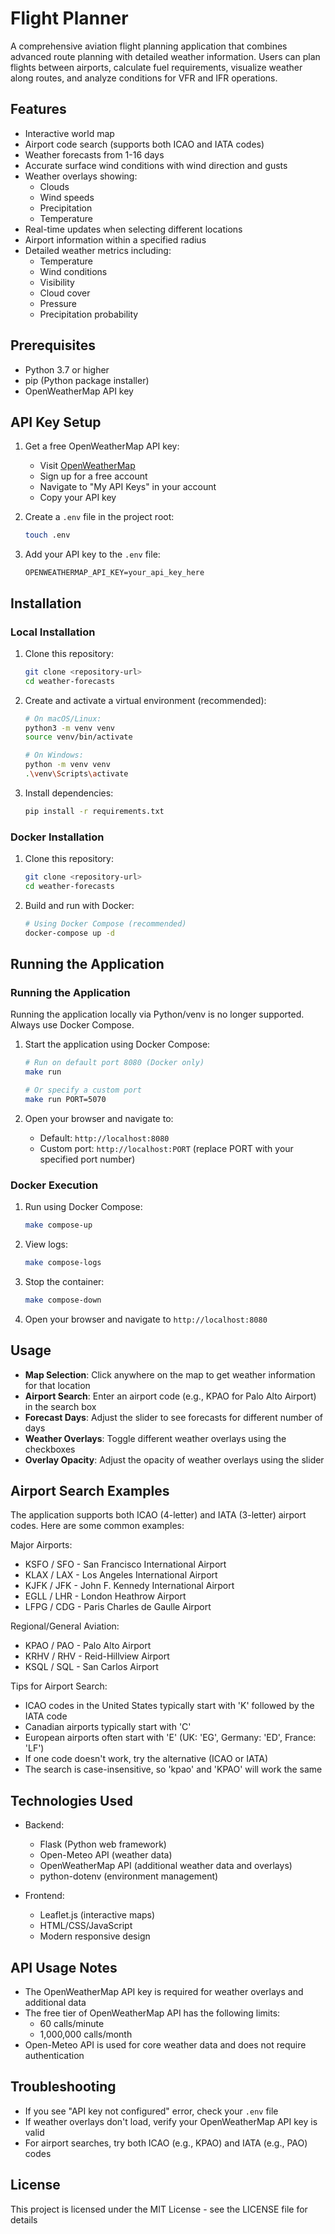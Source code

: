 # Flight Planner

A comprehensive aviation flight planning application that combines advanced route planning with detailed weather information. Users can plan flights between airports, calculate fuel requirements, visualize weather along routes, and analyze conditions for VFR and IFR operations.

## Features

- Interactive world map
- Airport code search (supports both ICAO and IATA codes)
- Weather forecasts from 1-16 days
- Accurate surface wind conditions with wind direction and gusts
- Weather overlays showing:
  - Clouds
  - Wind speeds
  - Precipitation
  - Temperature
- Real-time updates when selecting different locations
- Airport information within a specified radius
- Detailed weather metrics including:
  - Temperature
  - Wind conditions
  - Visibility
  - Cloud cover
  - Pressure
  - Precipitation probability

## Prerequisites

- Python 3.7 or higher
- pip (Python package installer)
- OpenWeatherMap API key

## API Key Setup

1. Get a free OpenWeatherMap API key:
   - Visit [OpenWeatherMap](https://openweathermap.org/api)
   - Sign up for a free account
   - Navigate to "My API Keys" in your account
   - Copy your API key

2. Create a `.env` file in the project root:

   ```bash
   touch .env
   ```

3. Add your API key to the `.env` file:

   ```text
   OPENWEATHERMAP_API_KEY=your_api_key_here
   ```

## Installation

### Local Installation

1. Clone this repository:

   ```bash
   git clone <repository-url>
   cd weather-forecasts
   ```

2. Create and activate a virtual environment (recommended):

   ```bash
   # On macOS/Linux:
   python3 -m venv venv
   source venv/bin/activate

   # On Windows:
   python -m venv venv
   .\venv\Scripts\activate
   ```

3. Install dependencies:

   ```bash
   pip install -r requirements.txt
   ```

### Docker Installation

1. Clone this repository:

   ```bash
   git clone <repository-url>
   cd weather-forecasts
   ```

2. Build and run with Docker:

   ```bash
   # Using Docker Compose (recommended)
   docker-compose up -d
   ```

## Running the Application

### Running the Application

Running the application locally via Python/venv is no longer supported. Always use Docker Compose.

1. Start the application using Docker Compose:

   ```bash
   # Run on default port 8080 (Docker only)
   make run

   # Or specify a custom port
   make run PORT=5070
   ```

2. Open your browser and navigate to:
   - Default: `http://localhost:8080`
   - Custom port: `http://localhost:PORT` (replace PORT with your specified port number)

### Docker Execution

1. Run using Docker Compose:

   ```bash
   make compose-up
   ```

2. View logs:

   ```bash
   make compose-logs
   ```

3. Stop the container:

   ```bash
   make compose-down
   ```

4. Open your browser and navigate to `http://localhost:8080`

## Usage

- **Map Selection**: Click anywhere on the map to get weather information for that location
- **Airport Search**: Enter an airport code (e.g., KPAO for Palo Alto Airport) in the search box
- **Forecast Days**: Adjust the slider to see forecasts for different number of days
- **Weather Overlays**: Toggle different weather overlays using the checkboxes
- **Overlay Opacity**: Adjust the opacity of weather overlays using the slider

## Airport Search Examples

The application supports both ICAO (4-letter) and IATA (3-letter) airport codes. Here are some common examples:

Major Airports:

- KSFO / SFO - San Francisco International Airport
- KLAX / LAX - Los Angeles International Airport
- KJFK / JFK - John F. Kennedy International Airport
- EGLL / LHR - London Heathrow Airport
- LFPG / CDG - Paris Charles de Gaulle Airport

Regional/General Aviation:

- KPAO / PAO - Palo Alto Airport
- KRHV / RHV - Reid-Hillview Airport
- KSQL / SQL - San Carlos Airport

Tips for Airport Search:

- ICAO codes in the United States typically start with 'K' followed by the IATA code
- Canadian airports typically start with 'C'
- European airports often start with 'E' (UK: 'EG', Germany: 'ED', France: 'LF')
- If one code doesn't work, try the alternative (ICAO or IATA)
- The search is case-insensitive, so 'kpao' and 'KPAO' will work the same

## Technologies Used

- Backend:
  - Flask (Python web framework)
  - Open-Meteo API (weather data)
  - OpenWeatherMap API (additional weather data and overlays)
  - python-dotenv (environment management)
  
- Frontend:
  - Leaflet.js (interactive maps)
  - HTML/CSS/JavaScript
  - Modern responsive design

## API Usage Notes

- The OpenWeatherMap API key is required for weather overlays and additional data
- The free tier of OpenWeatherMap API has the following limits:
  - 60 calls/minute
  - 1,000,000 calls/month
- Open-Meteo API is used for core weather data and does not require authentication

## Troubleshooting

- If you see "API key not configured" error, check your `.env` file
- If weather overlays don't load, verify your OpenWeatherMap API key is valid
- For airport searches, try both ICAO (e.g., KPAO) and IATA (e.g., PAO) codes

## License

This project is licensed under the MIT License - see the LICENSE file for details